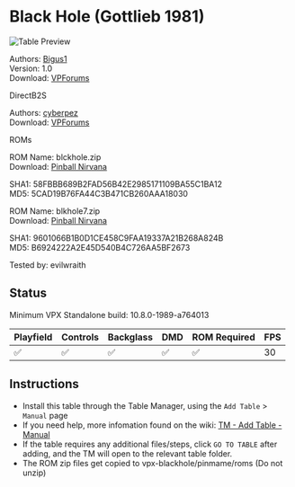 # Black Hole (Gottlieb 1981)

![Table Preview](../../images/vpx-blackhole.png)

Authors: [Bigus1](https://www.vpforums.org/index.php?showuser=107629)  
Version: 1.0  
Download: [VPForums](https://www.vpforums.org/index.php?app=downloads&showfile=17369)

DirectB2S

Authors: [cyberpez](https://www.vpforums.org/index.php?showuser=73048)  
Download: [VPForums](https://www.vpforums.org/index.php?app=downloads&showfile=10929)

ROMs

ROM Name: blckhole.zip  
Download: [Pinball Nirvana](https://pinballnirvana.com/forums/resources/blckhole.1582/)

SHA1: 58FBBB689B2FAD56B42E2985171109BA55C1BA12  
MD5:  5CAD19B76FA44C3B471CB260AAA18030

ROM Name: blkhole7.zip  
Download: [Pinball Nirvana](https://pinballnirvana.com/forums/resources/blkhole7.1586/)

SHA1: 9601066B1B0D1CE458C9FAA19337A21B268A824B  
MD5:  B6924222A2E45D540B4C726AA5BF2673

Tested by: evilwraith

## Status 

Minimum VPX Standalone build: 10.8.0-1989-a764013

| Playfield | Controls | Backglass | DMD | ROM Required | FPS | 
|-----------|----------|-----------|-----|--------------|-----|
| :white_check_mark: | :white_check_mark: | :white_check_mark: | :white_check_mark: | :white_check_mark: | 30 |

## Instructions

- Install this table through the Table Manager, using the `Add Table` > `Manual` page
- If you need help, more infomation found on the wiki: [TM - Add Table - Manual](https://github.com/LegendsUnchained/vpx-standalone-alp4k/wiki/%5B04%5D-%F0%9F%A7%A1-TM-%E2%80%90-Other-Features#add-table---manual)
- If the table requires any additional files/steps, click `GO TO TABLE` after adding, and the TM will open to the relevant table folder.
- The ROM zip files get copied to vpx-blackhole/pinmame/roms (Do not unzip)

